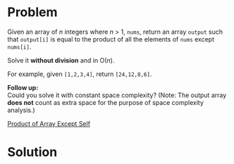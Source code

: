 
# Problem

Given an array of _n_ integers where _n_ > 1, `nums`, return an array `output`
such that `output[i]` is equal to the product of all the elements of `nums`
except `nums[i]`.

Solve it **without division** and in O(_n_).

For example, given `[1,2,3,4]`, return `[24,12,8,6]`.

**Follow up:**  
Could you solve it with constant space complexity? (Note: The output array
**does not** count as extra space for the purpose of space complexity
analysis.)



[Product of Array Except Self](https://leetcode.com/problems/product-of-array-except-self)

# Solution



